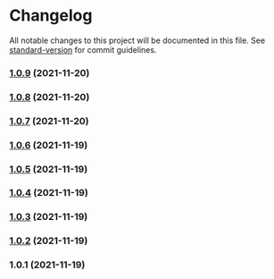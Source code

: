 # Changelog

All notable changes to this project will be documented in this file. See [standard-version](https://github.com/conventional-changelog/standard-version) for commit guidelines.

### [1.0.9](https://github.com/daliborgogic/nuxt3-interpolation/compare/v1.0.8...v1.0.9) (2021-11-20)

### [1.0.8](https://github.com/daliborgogic/nuxt3-interpolation/compare/v1.0.7...v1.0.8) (2021-11-20)

### [1.0.7](https://github.com/daliborgogic/nuxt3-interpolation/compare/v1.0.6...v1.0.7) (2021-11-20)

### [1.0.6](https://github.com/daliborgogic/nuxt3-interpolation/compare/v1.0.5...v1.0.6) (2021-11-19)

### [1.0.5](https://github.com/daliborgogic/nuxt3-interpolation/compare/v1.0.4...v1.0.5) (2021-11-19)

### [1.0.4](https://github.com/daliborgogic/nuxt3-interpolation/compare/v1.0.3...v1.0.4) (2021-11-19)

### [1.0.3](https://github.com/daliborgogic/nuxt3-interpolation/compare/v1.0.2...v1.0.3) (2021-11-19)

### [1.0.2](https://github.com/daliborgogic/nuxt3-interpolation/compare/v1.0.1...v1.0.2) (2021-11-19)

### 1.0.1 (2021-11-19)
